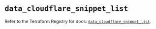 # `data_cloudflare_snippet_list`

Refer to the Terraform Registry for docs: [`data_cloudflare_snippet_list`](https://registry.terraform.io/providers/cloudflare/cloudflare/5.11.0/docs/data-sources/snippet_list).
